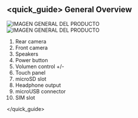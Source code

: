 ## <quick_guide> General Overview

![IMAGEN GENERAL DEL PRODUCTO](http://static.energysistem.com/images/manuals/39789/53c63be1c021d.jpg)
![IMAGEN GENERAL DEL PRODUCTO](http://static.energysistem.com/images/manuals/39789/53c63bee79c4b.jpg)

1. Rear camera
2. Front camera
3. Speakers
4. Power button
5. Volumen control +/-
6. Touch panel
7. microSD slot
8. Headphone output
9. microUSB connector
10. SIM slot

</quick_guide>
